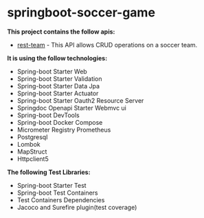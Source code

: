 # springboot-soccer-game

**This project contains the follow apis:**

- [rest-team](https://github.com/bantunes82/springboot-soccer-game/tree/main/rest-team) - This API allows CRUD operations on a soccer team.

**It is using the follow technologies:**
- Spring-boot Starter Web
- Spring-boot Starter Validation
- Spring-boot Starter Data Jpa
- Spring-boot Starter Actuator
- Spring-boot Starter Oauth2 Resource Server
- Springdoc Openapi Starter Webmvc ui
- Spring-boot DevTools
- Spring-boot Docker Compose
- Micrometer Registry Prometheus
- Postgresql
- Lombok
- MapStruct
- Httpclient5

**The following Test Libraries:**
- Spring-boot Starter Test
- Spring-boot Test Containers
- Test Containers Dependencies
- Jacoco and Surefire plugin(test coverage)


